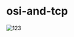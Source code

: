 # osi-and-tcp

![123](https://github.com/user-attachments/assets/13759259-c27b-46d7-b9eb-97d9dd008780)

